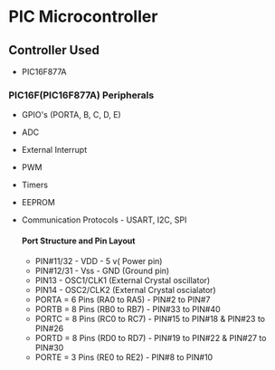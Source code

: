 # PIC Microcontroller

## Controller Used
- PIC16F877A

### PIC16F(PIC16F877A) Peripherals

- GPIO's (PORTA, B, C, D, E)
- ADC
- External Interrupt
- PWM
- Timers
- EEPROM
- Communication Protocols - USART, I2C, SPI

  #### Port Structure and Pin Layout
  
  - PIN#11/32 - VDD - 5 v( Power pin)
  - PIN#12/31 - Vss - GND (Ground pin)
  - PIN13 - OSC1/CLK1 (External Crystal oscillator)
  - PIN14 - OSC2/CLK2 (External Crystal oscialator)
  - PORTA = 6 Pins (RA0 to RA5) - PIN#2 to PIN#7
  - PORTB = 8 Pins (RB0 to RB7) - PIN#33 to PIN#40
  - PORTC = 8 Pins (RC0 to RC7) - PIN#15 to PIN#18 & PIN#23 to PIN#26
  - PORTD = 8 Pins (RD0 to RD7) - PIN#19 to PIN#22 & PIN#27 to PIN#30
  - PORTE = 3 Pins (RE0 to RE2) - PIN#8 to PIN#10
